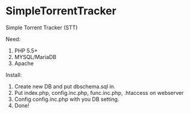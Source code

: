 # SimpleTorrentTracker
Simple Torrent Tracker (STT)

Need: 
1. PHP 5.5+
2. MYSQL/MariaDB
3. Apache

Install:
1. Create new DB and put dbschema.sql in.
2. Put index.php, config.inc.php, func.inc.php, .htaccess on webserver
3. Config config.inc.php with you DB setting.
4. Done!
